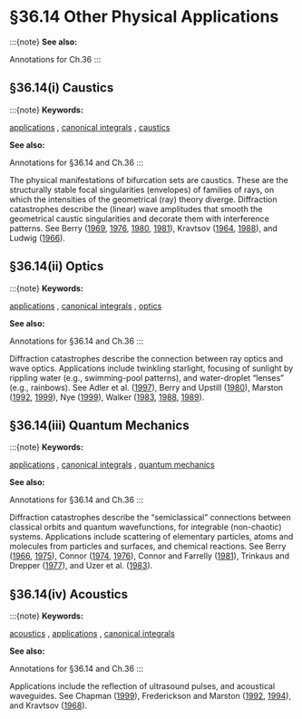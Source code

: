 # §36.14 Other Physical Applications

:::{note}
**See also:**

Annotations for Ch.36
:::


## §36.14(i) Caustics

:::{note}
**Keywords:**

[applications](http://dlmf.nist.gov/search/search?q=applications) , [canonical integrals](http://dlmf.nist.gov/search/search?q=canonical%20integrals) , [caustics](http://dlmf.nist.gov/search/search?q=caustics)

**See also:**

Annotations for §36.14 and Ch.36
:::

The physical manifestations of bifurcation sets are caustics. These are the structurally stable focal singularities (envelopes) of families of rays, on which the intensities of the geometrical (ray) theory diverge. Diffraction catastrophes describe the (linear) wave amplitudes that smooth the geometrical caustic singularities and decorate them with interference patterns. See Berry ([1969](./bib/B.html#bib249 "Uniform approximation: A new concept in wave theory"), [1976](./bib/B.html#bib251 "Waves and Thom’s theorem"), [1980](./bib/B.html#bib253 "Some Geometric Aspects of Wave Motion: Wavefront Dislocations, Diffraction Catastrophes, Diffractals"), [1981](./bib/B.html#bib254 "Singularities in Waves and Rays")), Kravtsov ([1964](./bib/K.html#bib1344 "Asymptotic solution of Maxwell’s equations near caustics"), [1988](./bib/K.html#bib1346 "Rays and caustics as physical objects")), and Ludwig ([1966](./bib/L.html#bib1484 "Uniform asymptotic expansions at a caustic")).


## §36.14(ii) Optics

:::{note}
**Keywords:**

[applications](http://dlmf.nist.gov/search/search?q=applications) , [canonical integrals](http://dlmf.nist.gov/search/search?q=canonical%20integrals) , [optics](http://dlmf.nist.gov/search/search?q=optics)

**See also:**

Annotations for §36.14 and Ch.36
:::

Diffraction catastrophes describe the connection between ray optics and wave optics. Applications include twinkling starlight, focusing of sunlight by rippling water (e.g., swimming-pool patterns), and water-droplet “lenses” (e.g., rainbows). See Adler et al. ([1997](./bib/index.html#bib35 "High-order interior caustics produced in scattering of a diagonally incident plane wave by a circular cylinder")), Berry and Upstill ([1980](./bib/B.html#bib267 "Catastrophe optics: Morphologies of caustics and their diffraction patterns")), Marston ([1992](./bib/M.html#bib1555 "Geometrical and Catastrophe Optics Methods in Scattering"), [1999](./bib/M.html#bib1556 "Catastrophe optics of spheroidal drops and generalized rainbows")), Nye ([1999](./bib/N.html#bib1739 "Natural Focusing and Fine Structure of Light: Caustics and Wave Dislocations")), Walker ([1983](./bib/W.html#bib2355 "Caustics: Mathematical curves generated by light shined through rippled plastic"), [1988](./bib/W.html#bib2356 "Shadows cast on the bottom of a pool are not like other shadows. Why?"), [1989](./bib/W.html#bib2357 "A drop of water becomes a gateway into the world of catastrophe optics")).


## §36.14(iii) Quantum Mechanics

:::{note}
**Keywords:**

[applications](http://dlmf.nist.gov/search/search?q=applications) , [canonical integrals](http://dlmf.nist.gov/search/search?q=canonical%20integrals) , [quantum mechanics](http://dlmf.nist.gov/search/search?q=quantum%20mechanics)

**See also:**

Annotations for §36.14 and Ch.36
:::

Diffraction catastrophes describe the “semiclassical” connections between classical orbits and quantum wavefunctions, for integrable (non-chaotic) systems. Applications include scattering of elementary particles, atoms and molecules from particles and surfaces, and chemical reactions. See Berry ([1966](./bib/B.html#bib248 "Uniform approximation for potential scattering involving a rainbow"), [1975](./bib/B.html#bib250 "Cusped rainbows and incoherence effects in the rippling-mirror model for particle scattering from surfaces")), Connor ([1974](./bib/C.html#bib567 "Semiclassical theory of molecular collisions: Many nearly coincident classical trajectories"), [1976](./bib/C.html#bib568 "Catastrophes and molecular collisions")), Connor and Farrelly ([1981](./bib/C.html#bib572 "Molecular collisions and cusp catastrophes: Three methods for the calculation of Pearcey’s integral and its derivatives")), Trinkaus and Drepper ([1977](./bib/T.html#bib2280 "On the analysis of diffraction catastrophes")), and Uzer et al. ([1983](./bib/U.html#bib2300 "Collisions and umbilic catastrophes. The hyperbolic umbilic canonical diffraction integral")).


## §36.14(iv) Acoustics

:::{note}
**Keywords:**

[acoustics](http://dlmf.nist.gov/search/search?q=acoustics) , [applications](http://dlmf.nist.gov/search/search?q=applications) , [canonical integrals](http://dlmf.nist.gov/search/search?q=canonical%20integrals)

**See also:**

Annotations for §36.14 and Ch.36
:::

Applications include the reflection of ultrasound pulses, and acoustical waveguides. See Chapman ([1999](./bib/C.html#bib465 "Caustics in cylindrical ducts")), Frederickson and Marston ([1992](./bib/F.html#bib832 "Transverse cusp diffraction catastrophes produced by the reflection of ultrasonic tone bursts from a curved surface in water"), [1994](./bib/F.html#bib833 "Travel time surface of a transverse cusp caustic produced by reflection of acoustical transients from a curved metal surface")), and Kravtsov ([1968](./bib/K.html#bib1345 "Two new asymptotic methods in the theory of wave propagation in inhomogeneous media")).
